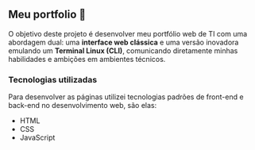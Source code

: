 ## Meu portfolio 💼

O objetivo deste projeto é desenvolver meu portfólio web de TI com uma abordagem dual: uma **interface web clássica** e uma versão inovadora emulando um **Terminal Linux (CLI)**, comunicando diretamente minhas habilidades e ambições em ambientes técnicos.

### Tecnologias utilizadas
Para desenvolver as páginas utilizei tecnologias padrões de front-end e back-end no desenvolvimento web, são elas:

- HTML
- CSS
- JavaScript